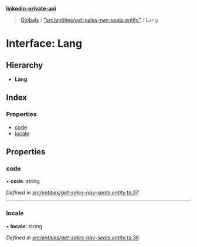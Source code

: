**[linkedin-private-api](../README.md)**

> [Globals](../globals.md) / ["src/entities/get-sales-nav-seats.entity"](../modules/_src_entities_get_sales_nav_seats_entity_.md) / Lang

# Interface: Lang

## Hierarchy

* **Lang**

## Index

### Properties

* [code](_src_entities_get_sales_nav_seats_entity_.lang.md#code)
* [locale](_src_entities_get_sales_nav_seats_entity_.lang.md#locale)

## Properties

### code

•  **code**: string

*Defined in [src/entities/get-sales-nav-seats.entity.ts:37](https://github.com/cosiall/linkedin-private-api/blob/f0f3775/src/entities/get-sales-nav-seats.entity.ts#L37)*

___

### locale

•  **locale**: string

*Defined in [src/entities/get-sales-nav-seats.entity.ts:36](https://github.com/cosiall/linkedin-private-api/blob/f0f3775/src/entities/get-sales-nav-seats.entity.ts#L36)*
